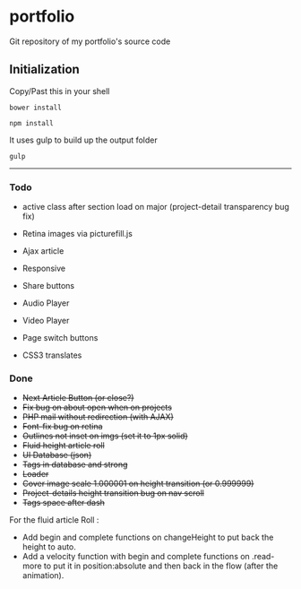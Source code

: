 # portfolio
Git repository of my portfolio's source code

## Initialization

Copy/Past this in your shell

	bower install

	npm install

It uses gulp to build up the output folder

	gulp

---

### Todo

- active class after section load on major (project-detail transparency bug fix)
- Retina images via picturefill.js
- Ajax article
- Responsive
- Share buttons
- Audio Player
- Video Player

- Page switch buttons
- CSS3 translates

### Done

- ~~Next Article Button (or close?)~~
- ~~Fix bug on about open when on projects~~
- ~~PHP mail without redirection (with AJAX)~~
- ~~Font-fix bug on retina~~
- ~~Outlines not inset on imgs (set it to 1px solid)~~
- ~~Fluid height article roll~~
- ~~UI Database (json)~~
- ~~Tags in database and strong~~
- ~~Loader~~
- ~~Cover image scale 1.000001 on height transition (or 0.999999)~~
- ~~Project-details height transition bug on nav scroll~~
- ~~Tags space after dash~~


For the fluid article Roll :
- Add begin and complete functions on changeHeight to put back the height to auto.
- Add a velocity function with begin and complete functions on .read-more to put it in position:absolute and then back in the flow (after the animation).
